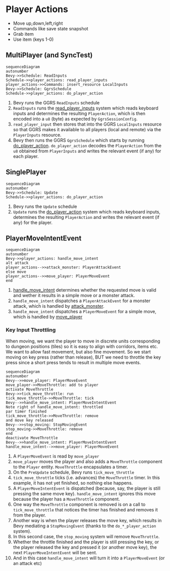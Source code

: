 # Player Actions

- Move up,down,left,right
- Commands like save state snapshot
- Grab item
- Use item (keys 1-0)

## MultiPlayer (and SyncTest)

```mermaid
sequenceDiagram
autonumber
Bevy->>Schedule: ReadInputs
Schedule->>player_actions: read_player_inputs
player_actions->>Commands: insert_resource LocalInputs
Bevy->>Schedule: GgrsSchedule
Schedule->>player_actions: do_player_action
```

1. Bevy runs the GGRS `ReadInputs` schedule
2. `ReadInputs` runs the [read_player_inputs](./read_player_inputs.rs) system which reads keyboard inputs and determines the resulting `PlayerAction`, which is then encoded into a `u8` (byte) as expected by `GgrsSessionConfig`.
3. `read_player_input` then stores that into the GGRS `LocalInputs` resource so that GGRS makes it available to all players (local and remote) via the `PlayerInputs` resource.
4. Bevy then runs the GGRS `GgrsSchedule` which starts by running [do_player_action](./do_player_action.rs). `do_player_action` decodes the `PlayerAction` from the `u8` obtained from `PlayerInputs` and writes the relevant event (if any) for each player.

## SinglePlayer

```mermaid
sequenceDiagram
autonumber
Bevy->>Schedule: Update
Schedule->>player_actions: do_player_action
```

1. Bevy runs the `Update` schedule
2. `Update` runs the [do_player_action](./do_player_action.rs) system which reads keyboard inputs, determines the resulting `PlayerAction` and writes the relevant event (if any) for the player.

## PlayerMoveIntentEvent

```mermaid
sequenceDiagram
autonumber
Bevy->>player_actions: handle_move_intent
alt attack
player_actions-->>attack_monster: PlayerAttackEvent
else move
player_actions-->>move_player: PlayerMoveEvent
end
```

1. [handle_move_intent](./handle_move_intent.rs) determines whether the requested move is valid and wether it results in a simple move or a monster attack.
2. `handle_move_intent` dispatches a `PlayerAttackEvent` for a monster attack, which is handled by [attack_monster](./attack_monster.rs).
3. `handle_move_intent` dispatches a `PlayerMoveEvent` for a simple move, which is handled by [move_player](./move_player.rs)

### Key Input Throttling

When moving, we want the player to move in discrete units corresponding to dungeon positions (tiles) so it is easy to align with corridors, items etc. We want to allow fast movement, but also fine movement. So we start moving on key press (rather than release), BUT we need to throttle the key press since a short press tends to result in multiple move events.

```mermaid
sequenceDiagram
autonumber
Bevy-->>move_player: PlayerMoveEvent
move_player->>MoveThrottle: add to player
activate MoveThrottle
Bevy->>tick_move_throttle: run
tick_move_throttle->>MoveThrottle: tick
Bevy-->>handle_move_intent: PlayerMoveIntentEvent
Note right of handle_move_intent: throttled
par timer finished
tick_move_throttle->>MoveThrottle: remove
and move key released
Bevy-->>stop_moving: StopMovingEvent
stop_moving->>MoveThrottle: remove
end
deactivate MoveThrottle
Bevy-->>handle_move_intent: PlayerMoveIntentEvent
handle_move_intent-->>move_player: PlayerMoveEvent
```

1. A `PlayerMoveEvent` is read by `move_player`
2. `move_player` moves the player and also adds a `MoveThrottle` component to the `Player` entity. `MoveThrottle` encapsulates a timer.
3. On the `PreUpdate` schedule, Bevy runs `tick_move_throttle`
4. `tick_move_throttle` ticks (i.e. advances) the `MoveThrottle` timer. In this example, it has not yet finished, so nothing else happens.
5. A `PlayerMoveIntentEvent` is dispatched (because, say, the player is still pressing the same move key). `handle_move_intent` ignores this move because the player has a `MoveThrottle` component.
6. One way the `MoveThrottle` component is removed is on a call to `tick_move_throttle` that notices the timer has finished and removes it from the player.
7. Another way is when the player releases the move key, which results in Bevy mediating a `StopMovingEvent` (thanks to the `do_*_player_action` system).
8. In this second case, the `stop_moving` system will remove `MoveThrottle`.
9. Whether the throttle finished and the player is still pressing the key, or the player released the key and pressed it (or another move key), the next `PlayerMoveIntentEvent` will be sent.
10. And in this case `handle_move_intent` will turn it into a `PlayerMoveEvent` (or an attack etc)
